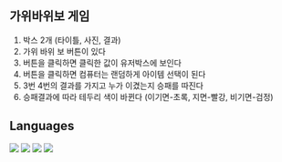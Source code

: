 ## 가위바위보 게임

1. 박스 2개 (타이틀, 사진, 결과)
2. 가위 바위 보 버튼이 있다
3. 버튼을 클릭하면 클릭한 값이 유저박스에 보인다
4. 버튼을 클릭하면 컴퓨터는 랜덤하게 아이템 선택이 된다
5. 3번 4번의 결과를 가지고 누가 이겼는지 승패를 따진다
6. 승패결과에 따라 테두리 색이 바뀐다 (이기면-초록, 지면-빨강, 비기면-검정)

## Languages 
<img src="https://img.shields.io/badge/JavaScript-FFCA28?style=flat-square&logo=javascript&logoColor=white"/> <img src="https://img.shields.io/badge/HTML5-E34F26?style=flat-square&logo=html5&logoColor=white"/> <img src="https://img.shields.io/badge/CSS3-1572B6?style=flat-square&logo=css3&logoColor=white"/> <img src="https://img.shields.io/badge/React-61DAFB?style=flat-square&logo=React&logoColor=black"/>